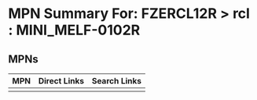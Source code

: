 



# MPN Summary For: FZERCL12R > rcl : MINI_MELF-0102R

## MPNs
  

|MPN|Direct Links|Search Links|
| :--- | :--- | :--- |
||||
